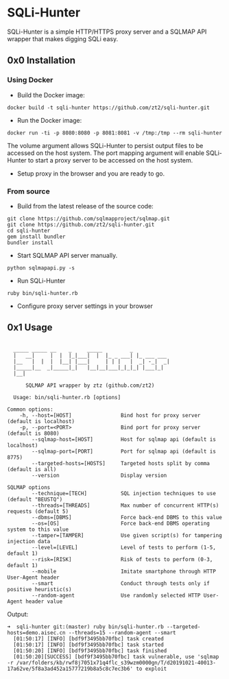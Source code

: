 # SQLi-Hunter

SQLi-Hunter is a simple HTTP/HTTPS proxy server and a SQLMAP API wrapper that makes digging SQLi easy.



## 0x0 Installation

### Using Docker

- Build the Docker image:

```
docker build -t sqli-hunter https://github.com/zt2/sqli-hunter.git
```

- Run the Docker image:

```
docker run -ti -p 8080:8080 -p 8081:8081 -v /tmp:/tmp --rm sqli-hunter
```

The volume argument allows SQLi-Hunter to persist output files to be accessed on the host system. The port mapping argument will enable SQLi-Hunter to start a proxy server to be accessed on the host system.

- Setup proxy in the browser and you are ready to go.



### From source

- Build from the latest release of the source code:

```
git clone https://github.com/sqlmapproject/sqlmap.git
git clone https://github.com/zt2/sqli-hunter.git
cd sqli-hunter
gem install bundler
bundler install
```

- Start SQLMAP API server manually.

```
python sqlmapapi.py -s
```

- Run SQLi-Hunter

```
ruby bin/sqli-hunter.rb
```

- Configure proxy server settings in your browser



## 0x1 Usage

```

  _____ _____ __    _     _____         _
  |   __|     |  |  |_|___|  |  |_ _ ___| |_ ___ ___
  |__   |  |  |  |__| |___|     | | |   |  _| -_|  _|
  |_____|__  _|_____|_|   |__|__|___|_|_|_| |___|_|
  |__|

      SQLMAP API wrapper by ztz (github.com/zt2)

  Usage: bin/sqli-hunter.rb [options]

Common options:
    -h, --host=[HOST]                Bind host for proxy server (default is localhost)
    -p, --port=<PORT>                Bind port for proxy server (default is 8080)
        --sqlmap-host=[HOST]         Host for sqlmap api (default is localhost)
        --sqlmap-port=[PORT]         Port for sqlmap api (default is 8775)
        --targeted-hosts=[HOSTS]     Targeted hosts split by comma (default is all)
        --version                    Display version

SQLMAP options
        --technique=[TECH]           SQL injection techniques to use (default "BEUSTQ")
        --threads=[THREADS]          Max number of concurrent HTTP(s) requests (default 5)
        --dbms=[DBMS]                Force back-end DBMS to this value
        --os=[OS]                    Force back-end DBMS operating system to this value
        --tamper=[TAMPER]            Use given script(s) for tampering injection data
        --level=[LEVEL]              Level of tests to perform (1-5, default 1)
        --risk=[RISK]                Risk of tests to perform (0-3, default 1)
        --mobile                     Imitate smartphone through HTTP User-Agent header
        --smart                      Conduct through tests only if positive heuristic(s)
        --random-agent               Use randomly selected HTTP User-Agent header value
```



Output:

```
➜  sqli-hunter git:(master) ruby bin/sqli-hunter.rb --targeted-hosts=demo.aisec.cn --threads=15 --random-agent --smart
  [01:50:17] [INFO] [bdf9f3495bb70fbc] task created
  [01:50:17] [INFO] [bdf9f3495bb70fbc] task started
  [01:50:20] [INFO] [bdf9f3495bb70fbc] task finished
  [01:50:20][SUCCESS] [bdf9f3495bb70fbc] task vulnerable, use 'sqlmap -r /var/folders/kb/rwf8j7051x71q4flc_s39wzm0000gn/T/d20191021-40013-17a62ve/5f8a3ad452a15777219b8a5c8c7ec3b6' to exploit
```
